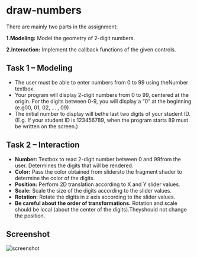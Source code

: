 # draw-numbers
There are mainly two parts in the assignment:

**1.Modeling:** Model the geometry of 2-digit numbers.

**2.Interaction:** Implement the callback functions of the given controls.

## Task 1 – Modeling
- The user must be able to enter numbers from 0 to 99 using theNumber textbox.
- Your  program  will  display  2-digit  numbers  from  0  to  99,  centered  at  the  origin.  For  the  digits between 0-9, you will display a “0” at the beginning (e.g00, 01, 02, ... , 09)
- The initial number to display will bethe last two digits of your student ID.(E.g. If your student ID is 123456789, when the program starts 89 must be written on the screen.)
## Task 2 – Interaction
- **Number:** Textbox to read 2-digit number between 0 and 99from the user. Determines the digits that will be rendered.
- **Color:** Pass the color obtained from slidersto the fragment shader to determine the color of the digits.
- **Position:** Perform 2D translation according to X and Y slider values.
- **Scale:** Scale the size of the digits according to the slider values.
- **Rotation:** Rotate the digits in z axis according to the slider values.
- **Be  careful  about  the  order  of  transformations.** Rotation  and  scale  should  be  local  (about  the center of the digits).Theyshould not change the position.

## Screenshot

![screenshot](https://github.com/cvngur/draw-numbers/blob/master/screenshot.png)